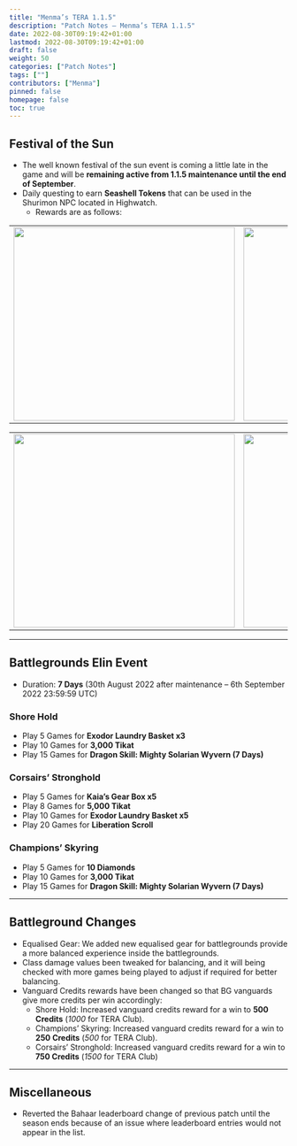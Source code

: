 ```yaml
---
title: "Menma’s TERA 1.1.5"
description: "Patch Notes – Menma’s TERA 1.1.5"
date: 2022-08-30T09:19:42+01:00
lastmod: 2022-08-30T09:19:42+01:00
draft: false
weight: 50
categories: ["Patch Notes"]
tags: [""]
contributors: ["Menma"]
pinned: false
homepage: false
toc: true
---
```


## Festival of the Sun
- The well known festival of the sun event is coming a little late in the game and will be **remaining active from 1.1.5 maintenance until the end of September**.
- Daily questing to earn **Seashell Tokens** that can be used in the Shurimon NPC located in Highwatch.
  - Rewards are as follows:

<center>

<table>
  <tr>
    <td><img width="400" height="350" source src="https://menmastera.com/wp-content/uploads/2022/08/Seashell-Shop-Costumes.png"></td>
    <td><img width="400" height="350" source src="https://menmastera.com/wp-content/uploads/2022/08/Seashell-Shop-Coupon.png"></td>
  </tr>
</table>

<table>
   <tr>
    <td><img width="400" height="350" source src="https://menmastera.com/wp-content/uploads/2022/08/Seashell-Shop-Fun.png"></td>
    <td><img width="400" height="350" source src="https://menmastera.com/wp-content/uploads/2022/08/Seashell-Shop-Special.png"></td>
  </tr>
</table>
</center>

<hr/>

## Battlegrounds Elin Event
- Duration: **7 Days** (30th August 2022 after maintenance – 6th September 2022 23:59:59 UTC)
### Shore Hold
  - Play 5 Games for **Exodor Laundry Basket x3**
  - Play 10 Games for **3,000 Tikat**
  - Play 15 Games for **Dragon Skill: Mighty Solarian Wyvern (7 Days)**
### Corsairs’ Stronghold
  - Play 5 Games for **Kaia’s Gear Box x5**
  - Play 8 Games for **5,000 Tikat**
  - Play 10 Games for **Exodor Laundry Basket x5**
  - Play 20 Games for **Liberation Scroll**
### Champions’ Skyring
  - Play 5 Games for **10 Diamonds**
  - Play 10 Games for **3,000 Tikat**
  - Play 15 Games for **Dragon Skill: Mighty Solarian Wyvern (7 Days)**

<hr/>

## Battleground Changes

- Equalised Gear: We added new equalised gear for battlegrounds provide a more balanced experience inside the battlegrounds.
- Class damage values been tweaked for balancing, and it will being checked with more games being played to adjust if required for better balancing.
- Vanguard Credits rewards have been changed so that BG vanguards give more credits per win accordingly:
  - Shore Hold: Increased vanguard credits reward for a win to **500 Credits** (*1000* for TERA Club).
  - Champions’ Skyring: Increased vanguard credits reward for a win to **250 Credits** (*500* for TERA Club).
  - Corsairs’ Stronghold: Increased vanguard credits reward for a win to **750 Credits** (*1500* for TERA Club)
  
<hr/>

## Miscellaneous

- Reverted the Bahaar leaderboard change of previous patch until the season ends because of an issue where leaderboard entries would not appear in the list.